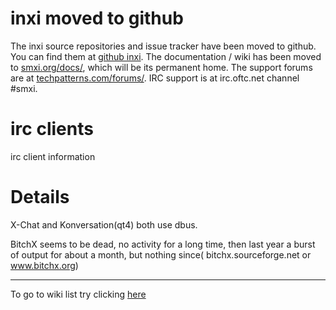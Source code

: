 # inxi moved to github #

The inxi source repositories  and issue tracker have been moved to github. You can find them at [github inxi](https://github.com/smxi/inxi). The documentation / wiki has been moved to [smxi.org/docs/](http://smxi.org/docs/), which will be its permanent home. The support forums are at [techpatterns.com/forums/](http://techpatterns.com/forums/forum-33.html). IRC support is at irc.oftc.net channel #smxi.

# irc clients #

irc client information

# Details #

X-Chat and Konversation(qt4) both use dbus.

BitchX seems to be dead, no activity for a long time, then last year a burst of output for about a month, but nothing since( bitchx.sourceforge.net or www.bitchx.org)


---

To go to wiki list  try clicking
[here](http://code.google.com/p/inxi/w/list)